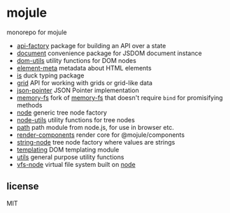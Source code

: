 # mojule

monorepo for mojule

- [api-factory](packages/api-factory) package for building an API over a state
- [document](packages/document) convenience package for JSDOM document instance
- [dom-utils](packages/dom-utils) utility functions for DOM nodes
- [element-meta](packages/element-meta) metadata about HTML elements
- [is](packages/is) duck typing package
- [grid](packages/grid) API for working with grids or grid-like data
- [json-pointer](packages/json-pointer) JSON Pointer implementation
- [memory-fs](packages/memory-fs) fork of [memory-fs](https://github.com/webpack/memory-fs)
  that doesn't require `bind` for promisifying methods
- [node](packages/node) generic tree node factory
- [node-utils](packages/node-utils) utility functions for tree nodes
- [path](packages/path) path module from node.js, for use in browser etc.
- [render-components](packages/render-components) render core for @mojule/components
- [string-node](packages/string-node) tree node factory where values are strings
- [templating](packages/templating) DOM templating module
- [utils](packages/utils) general purpose utility functions
- [vfs-node](packages/vfs-node) virtual file system built on [node](packages/node)

## license

MIT
